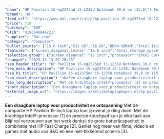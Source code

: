 ```yaml
---
"name": "HP Pavilion 15-eg2375nd i5-1235U Notebook 39,6 cm (15.6\") Full HD Intel® Core™ i5 16 GB DDR4-SDRAM 512 GB SSD Wi-Fi 6 (802.11ax) Windows 11 Home Blauw"
"brand": "HP"
"feed_url": "https://www.bol.com/nl/nl/p/hp-pavilion-15-eg2375nd-i5-1235u-notebook-39-6-cm-full-hd-intel-core-i5-16-gb-ddr4-sdram-512-gb-ssd-wi-fi-6-windows-11-home-blauw/9300000097043840"
"price": 719
"currency": "EUR"
"GTIN": "0196548846221"
"supplier": "Bol.com"
"category": "Computer"
"bullet_points": ["15.6 inch","512 GB","16 GB","DDR4-SDRAM","Intel Iris Xe Graphics","Windows"]
"features": {"screen_diagonal_inches":"15.6 inch","total_storage_space":"512 GB","memory_size":"16 GB","memory_type":"DDR4-SDRAM","graphics_card":"Intel Iris Xe Graphics","operating_system":"Windows"}
"selection_group": {"screen_diagonal":"15 inch","processor":"Intel Core i5","changed_price_past_3_days":false,"product_family":"Pavilion 15"}
"changed": "2023-12-13 07:26:23"
"seo_header_title": "HP Pavilion 15-eg2375nd i5-1235U Notebook 39,6 cm (15.6\") Full HD Intel® Core™ i5 16 GB DDR4-SDRAM 512 GB SSD Wi-Fi 6 (802.11ax) Windows 11 Home Blauw"
"seo_meta_description": "HP Pavilion 15-eg2375nd i5-1235U Notebook 39,6 cm (15.6\") Full HD Intel® Core™ i5 16 GB DDR4-SDRAM 512 GB SSD Wi-Fi 6 (802.11ax) Windows 11 Home Blauw"
"seo_h1_title": "HP Pavilion 15-eg2375nd i5-1235U Notebook 39,6 cm (15.6\") Full HD Intel® Core™ i5 16 GB DDR4-SDRAM 512 GB SSD Wi-Fi 6 (802.11ax) Windows 11 Home Blauw"
"seo_short_description": "<b>Een draagbare laptop voor productiviteit en ontspanning</b> Met de compacte HP Pavilion 15-inch laptop kun jij overal je ding doen."
"seo_long_description": "Met de krachtige Intel®-processor [1] en precisie-touchpad kun je elke taak aan. Blijf vol vertrouwen aan het werk dankzij de grote batterijcapaciteit in combinatie met HP Fast Charge [2]. Geniet nog meer van films, video's en games met audio van B&O en een niet-flikkerend scherm [3]."
"short_description": "Een draagbare laptop voor productiviteit en ontspanning Met de compacte HP Pavilion 15-inch laptop kun jij overal je ding doen. Met de krachtige Intel®-processor [1] en precisie-touchpad kun je elke taak aan. Blijf vol vertrouwen aan het werk dankzij de grote batterijcapaciteit in combinatie met HP Fast Charge [2]. Geniet nog meer van films, video's en games met audio van B&O en een niet-flikkerend scherm [3]."
"external_image_url": "https://images.zakelijkelaptopkopen.nl/hp-pavilion-15-eg2375nd-i5-1235u-notebook-39-6-cm-full-hd-intel-core-i5-16-gb-ddr4-sdram-512-gb-ssd-wi-fi-6-windows-11-home-blauw.webp"
---
```


<b>Een draagbare laptop voor productiviteit en ontspanning</b> Met de compacte HP Pavilion 15-inch laptop kun jij overal je ding doen. Met de krachtige Intel®-processor [1] en precisie-touchpad kun je elke taak aan. Blijf vol vertrouwen aan het werk dankzij de grote batterijcapaciteit in combinatie met HP Fast Charge [2]. Geniet nog meer van films, video's en games met audio van B&O en een niet-flikkerend scherm [3].